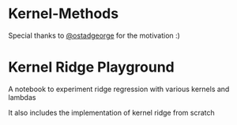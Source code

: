 # Kernel-Methods
Special thanks to [@ostadgeorge](https://github.com/ostadgeorge) for the motivation :)

# Kernel Ridge Playground
A notebook to experiment ridge regression with various kernels and lambdas

It also includes the implementation of kernel ridge from scratch
